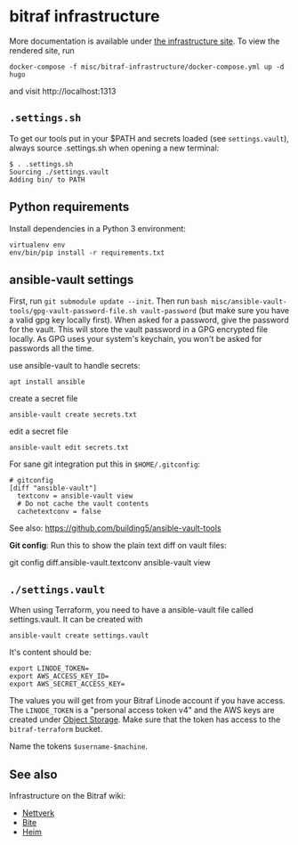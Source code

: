 bitraf infrastructure
=====================

More documentation is available under [the infrastructure site](doc/content). To view the rendered site, run 

    docker-compose -f misc/bitraf-infrastructure/docker-compose.yml up -d hugo

and visit http://localhost:1313

`.settings.sh`
--------------

To get our tools put in your $PATH and secrets loaded (see
`settings.vault`), always source .settings.sh when opening a new
terminal:

    $ . .settings.sh
    Sourcing ./settings.vault
    Adding bin/ to PATH

Python requirements
-------------------

Install dependencies in a Python 3 environment:

    virtualenv env
    env/bin/pip install -r requirements.txt

ansible-vault settings
----------------------

First, run `git submodule update --init`. Then run
`bash misc/ansible-vault-tools/gpg-vault-password-file.sh vault-password`
(but make sure you have a valid gpg key locally first). When asked for
a password, give the password for the vault. This will store the vault
password in a GPG encrypted file locally. As GPG uses your system's
keychain, you won't be asked for passwords all the time.

use ansible-vault to handle secrets:

    apt install ansible

create a secret file

    ansible-vault create secrets.txt

edit a secret file

    ansible-vault edit secrets.txt

For sane git integration put this in `$HOME/.gitconfig`:

    # gitconfig
    [diff "ansible-vault"]
      textconv = ansible-vault view
      # Do not cache the vault contents
      cachetextconv = false

See also: https://github.com/building5/ansible-vault-tools

**Git config**: Run this to show the plain text diff on vault files:

   git config diff.ansible-vault.textconv ansible-vault view

`./settings.vault`
------------------

When using Terraform, you need to have a ansible-vault file called
settings.vault. It can be created with

    ansible-vault create settings.vault

It's content should be:

    export LINODE_TOKEN=
    export AWS_ACCESS_KEY_ID=
    export AWS_SECRET_ACCESS_KEY=

The values you will get from your Bitraf Linode account if you have
access. The `LINODE_TOKEN` is a "personal access token v4" and the AWS
keys are created under 
[Object Storage](https://cloud.linode.com/object-storage/buckets).
Make sure that the token has access to the `bitraf-terraform` bucket.

Name the tokens `$username-$machine`.

See also
--------

Infrastructure on the Bitraf wiki:
- [Nettverk](https://bitraf.no/wiki/Nettverk)
- [Bite](https://bitraf.no/wiki/Bite)
- [Heim](https://bitraf.no/wiki/Heim)
